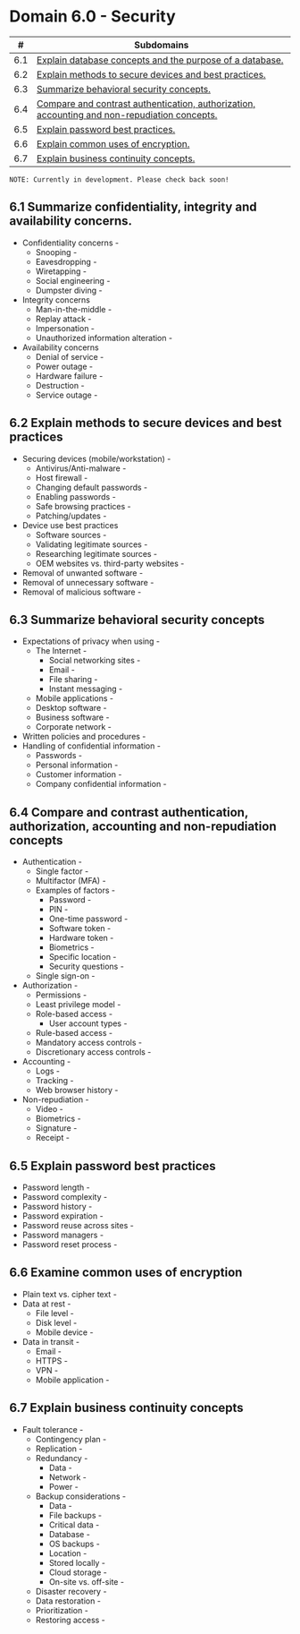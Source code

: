 # Domain 6.0 - Security

| # | Subdomains   | 
|---|---|
|6.1 | [Explain database concepts and the purpose of a database.](https://github.com/erich-tech/ITF_Plus/tree/main/Domain_6-Security#61-summarize-confidentiality-integrity-and-availability-concerns) |
|6.2 | [Explain methods to secure devices and best practices.](https://github.com/erich-tech/ITF_Plus/tree/main/Domain_6-Security#62-explain-methods-to-secure-devices-and-best-practices) |
|6.3 | [Summarize behavioral security concepts.](https://github.com/erich-tech/ITF_Plus/tree/main/Domain_6-Security#63-summarize-behavioral-security-concepts) |
|6.4 | [Compare and contrast authentication, authorization, accounting and non-repudiation concepts.](https://github.com/erich-tech/ITF_Plus/tree/main/Domain_6-Security#64-compare-and-contrast-authentication-authorization-accounting-and-non-repudiation-concepts) |
|6.5 | [Explain password best practices.](https://github.com/erich-tech/ITF_Plus/tree/main/Domain_6-Security#65-explain-password-best-practices) |
|6.6 | [Explain common uses of encryption.](https://github.com/erich-tech/ITF_Plus/tree/main/Domain_6-Security#66-examine-common-uses-of-encryption) |
|6.7 | [Explain business continuity concepts.](https://github.com/erich-tech/ITF_Plus/tree/main/Domain_6-Security#67-explain-business-continuity-concepts) |


```
NOTE: Currently in development. Please check back soon! 
```
## 6.1 Summarize confidentiality, integrity and availability concerns.
* Confidentiality concerns - 
	* Snooping - 
	* Eavesdropping - 
	* Wiretapping - 
	* Social engineering - 
	* Dumpster diving - 
* Integrity concerns
	* Man-in-the-middle - 
	* Replay attack - 
	* Impersonation - 
	* Unauthorized information alteration - 
* Availability concerns
	* Denial of service - 
	* Power outage - 
	* Hardware failure - 
	* Destruction - 
	* Service outage - 
## 6.2 Explain methods to secure devices and best practices
* Securing devices (mobile/workstation) -
	* Antivirus/Anti-malware - 
	* Host firewall - 
	* Changing default passwords - 
	* Enabling passwords - 
	* Safe browsing practices - 
	* Patching/updates - 
* Device use best practices
	* Software sources - 
	* Validating legitimate sources - 
	* Researching legitimate sources - 
	* OEM websites vs. third-party websites - 
* Removal of unwanted software -
* Removal of unnecessary software - 
* Removal of malicious software - 
## 6.3 Summarize behavioral security concepts
* Expectations of privacy when using - 
	* The Internet - 
		* Social networking sites - 
		* Email - 
		* File sharing - 
		* Instant messaging - 
	* Mobile applications - 
	* Desktop software - 
	* Business software - 
	* Corporate network -
* Written policies and procedures - 
* Handling of confidential information - 
	* Passwords - 
	* Personal information - 
	* Customer information - 
	* Company confidential information - 
## 6.4 Compare and contrast authentication, authorization, accounting and non-repudiation concepts
* Authentication - 
	* Single factor - 
	* Multifactor (MFA) - 
	* Examples of factors - 
		* Password - 
		* PIN - 
		* One-time password - 
		* Software token - 
		* Hardware token - 
		* Biometrics - 
		* Specific location - 
		* Security questions - 
	* Single sign-on -
* Authorization - 
	* Permissions - 
	* Least privilege model - 
	* Role-based access - 
		* User account types - 
	* Rule-based access - 
	* Mandatory access controls - 
	* Discretionary access controls - 
* Accounting - 
	* Logs - 
	* Tracking - 
	* Web browser history - 
* Non-repudiation - 
	* Video - 
	* Biometrics - 
	* Signature - 
	* Receipt - 
## 6.5 Explain password best practices
* Password length - 
* Password complexity - 
* Password history - 
* Password expiration - 
* Password reuse across sites - 
* Password managers - 
* Password reset process - 
## 6.6 Examine common uses of encryption
* Plain text vs. cipher text - 
* Data at rest - 
	* File level - 
	* Disk level - 
	* Mobile device - 
* Data in transit - 
	* Email - 
	* HTTPS - 
	* VPN - 
	* Mobile application - 
## 6.7 Explain business continuity concepts
* Fault tolerance - 
	* Contingency plan - 
	* Replication - 
	* Redundancy - 
		* Data - 
		* Network - 
		* Power - 
	* Backup considerations - 
		* Data - 
		* File backups - 
		* Critical data - 
		* Database - 
		* OS backups - 
		* Location - 
		* Stored locally - 
		* Cloud storage - 
		* On-site vs. off-site - 
	* Disaster recovery - 
	* Data restoration - 
	* Prioritization - 
	* Restoring access - 
